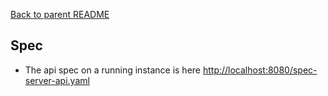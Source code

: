 [Back to parent README](./README.md)

## Spec
* The api spec on a running instance is here [http://localhost:8080/spec-server-api.yaml](http://localhost:8080/spec-server-api.yaml)

